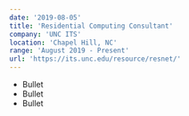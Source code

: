 ```yaml
---
date: '2019-08-05'
title: 'Residential Computing Consultant'
company: 'UNC ITS'
location: 'Chapel Hill, NC'
range: 'August 2019 - Present'
url: 'https://its.unc.edu/resource/resnet/'
---
```


- Bullet
- Bullet
- Bullet

